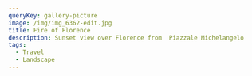 ```yaml
---
queryKey: gallery-picture
image: /img/img_6362-edit.jpg
title: Fire of Florence
description: Sunset view over Florence from  Piazzale Michelangelo
tags:
  - Travel
  - Landscape
---
```

